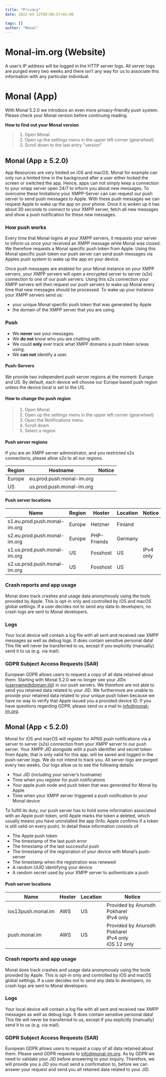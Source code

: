 ```yaml
---
title: "Privacy"
date: 2022-03-12T08:08:57+01:00

tags: []
author: "Monal"
---
```


# Monal-im.org (Website)

A user’s IP address will be logged in the HTTP server logs.
All server logs are purged every two weeks and there isn’t any way for us to associate this information with any particular individual.

# Monal (App)

With Monal 5.2.0 we introduce an even more privacy-friendly push system.
Please check your Monal version before continuing reading.

**How to find out your Monal version**

> 1. Open Monal
> 2. Open up the settings menu in the upper left corner (gearwheel)
> 3. Scroll down to the last entry "version"

## Monal (App ≥ 5.2.0)

App Resources are very limited on iOS and macOS.
Monal for example can only run a limited time in the background after a user either locked the screen or switched the app.
Hence, apps can not simply keep a connection to your xmpp server open 24/7 to inform you about new messages.
To overcome these limitations your XMPP-Server can can request our push server to send push messages to Apple.
With these push messages we can request Apple to wake up the app on your phone.
Once it is woken up it has about 30 seconds to connect to your XMPP server, fetch all new messages and show a push notification for these new messages.

### How push works

Every time that Monal logins at your XMPP servers, it requests your server to inform us once your received an XMPP message while Monal was closed.
We therefore requests a Monal specific push token from Apple.
Using this Monal specific push token our push server can send push messages via Apples push system to wake up the app on your device.

Once push messages are enabled for your Monal instance on your XMPP servers, your XMPP servers will open a encrypted server to server (s2s) connection to one of our push servers.
Using this s2s connection your XMPP servers will then request our push servers to wake up Monal every time that new messages should be processed.
To wake up your instance your XMPP servers send us:

* your unique Monal specific push token that was generated by Apple
* the domain of the XMPP server that you are using.

### Push

* We **never** see your messages.
* We **do not** know who you are chatting with.
* We could **only** ever track what XMPP domains a push token is/was using.
* We **can not** identify a user.

#### Push-Servers

We provide two independent push server regions at the moment: Europe and US.
By default, each device will choose our Europe based push region unless the device local is set to the US.

#### How to change the push region

> 1. Open Monal
> 2. Open up the settings menu in the upper left corner (gearwheel)
> 3. Open the Notifications menu
> 4. Scroll down
> 5. Select a region

#### Push server regions

If you are an XMPP server administrator, and you restricted s2s connections, please allow s2s to all our regions.

| Region | Hostname | Notice |
|--------|----------|--------|
| Europe | eu.prod.push.monal-im.org |  |
| US | us.prod.push.monal-im.org |  |

#### Push server locations

| Name | Region | Hoster | Location | Notice |
|------|--------|--------|----------|--------|
| s1.eu.prod.push.monal-im.org | Europe | Hetzner | Finland |  |
| s2.eu.prod.push.monal-im.org | Europe | PHP-Friends | Germany |  |
| s1.us.prod.push.monal-im.org | US | Fosshost | US | IPv4 only |
| s2.us.prod.push.monal-im.org | US | Fosshost | US |  |

### Crash reports and app usage

Monal does track crashes and usage data anonymously using the tools provided by Apple.
This is opt-in only and controlled by iOS and macOS global settings.
If a user decides not to send any data to developers, no crash logs are sent to Monal developers.

### Logs

Your local device will contain a log file with all sent and received raw XMPP messages as well as debug logs.
It does contain sensitive personal data!
This file will never be transferred to us, except if you explicitly (manually) send it to us (e.g. via mail).

### GDPR Subject Access Requests (SAR)

European GDPR allows users to request a copy of all data retained about them. Starting with Monal 5.2.0 we no longer see your JIDs (username@domain.tld) in our push servers.
We therefore are not able to send you retained data related to your JID.
We furthermore are unable to provide your retained data related to your unique push token because we have no way to verify that Apple issued you a provided device ID.
If you have questions regarding GDPR, please send us a mail to info@monal-im.org.

## Monal (App < 5.2.0)

Monal for iOS and macOS will register for APNS push notifications via a server to server (s2s) connection from your XMPP server to our push server.
Your XMPP JID alongside with a push identifier and secret token from Apple, that is only valid for this app, will be saved and logged in the push-server logs.
We do not intend to track you.
All server logs are purged every two weeks.
Our logs allow us to see the following details:

* Your JID (including your server’s hostname)
* Time when you register for push notifications
* Your apple push node and push token that was generated for Monal by Apple
* Time when your XMPP server triggered a push notification to your Monal device

To fulfill its duty, our push server has to hold some information associated with an Apple push token, until Apple marks the token a deleted, which usually means you have uninstalled the app (Info: Apple confirms if a token is still valid on every push).
In detail these information consists of:

* The Apple push token
* The timestamp of the last push error
* The timestamp of the last successful push
* The timestamp of the registration of your device with Monal’s push-server
* The timestamp when the registration was renewed
* A random UUID identifying your device
* A random secret used by your XMPP server to authenticate a push

#### Push server locations

| Name | Hoster | Location | Notice |
|------|--------|----------|--------|
| ios13push.monal.im | AWS | US | Provided by Anurodh Pokharel<br>IPv4 only |
| push.monal.im | AWS | US | Provided by Anurodh Pokharel<br>IPv4 only<br>iOS 12 only |

### Crash reports and app usage

Monal does track crashes and usage data anonymously using the tools provided by Apple.
This is opt-in only and controlled by iOS and macOS global settings.
If a user decides not to send any data to developers, no crash logs are sent to Monal developers.

### Logs

Your local device will contain a log file with all sent and received raw XMPP messages as well as debug logs.
It does contain sensitive personal data! This file will never be transferred to us, except if you explicitly (manually) send it to us (e.g. via mail).

### GDPR Subject Access Requests (SAR)

European GDPR allows users to request a copy of all data retained about them.
Please send GDPR requests to info@monal-im.org.
As by GDPR we need to validate your JID before answering to your inquiry.
Therefore, we will provide you a JID you must send a confirmation to, before we can answer your request and send you all retained data related to your JID.